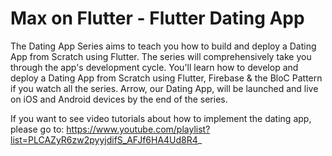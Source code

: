 # Max on Flutter - Flutter Dating App

The Dating App Series aims to teach you how to build and deploy a Dating App from Scratch using Flutter. The series will comprehensively take you through the app's development cycle. You'll learn how to develop and deploy a Dating App from Scratch using Flutter, Firebase & the BloC Pattern if you watch all the series. Arrow, our Dating App, will be launched and live on iOS and Android devices by the end of the series.

If you want to see video tutorials about how to implement the dating app, please go to: https://www.youtube.com/playlist?list=PLCAZyR6zw2pyyjdifS_AFJf6HA4Ud8R4_
